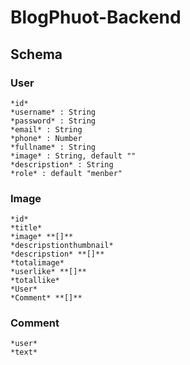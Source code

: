 # BlogPhuot-Backend

## Schema

### User
    *id* 
    *username* : String
    *password* : String
    *email* : String
    *phone* : Number
    *fullname* : String
    *image* : String, default ""
    *descripstion* : String
    *role* : default "menber"
### Image
    *id*
    *title*
    *image* **[]**
    *descripstionthumbnail*
    *descripstion* **[]**
    *totalimage*
    *userlike* **[]**
    *totallike*
    *User*
    *Comment* **[]**
### Comment
    *user*
    *text*

